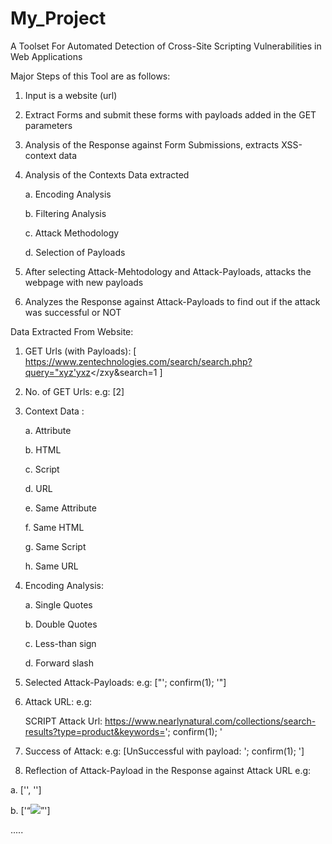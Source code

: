 # My_Project
  A Toolset For Automated Detection of Cross-Site Scripting Vulnerabilities in Web Applications
  
  Major Steps of this Tool are as follows:
  
  1. Input is a website (url)
  
  2. Extract Forms and submit these forms with payloads added in the GET parameters
  
  3. Analysis of the Response against Form Submissions, extracts XSS-context data
  
  4. Analysis of the Contexts Data extracted
    
      a. Encoding Analysis
    
      b. Filtering Analysis
    
      c. Attack Methodology
    
      d. Selection of Payloads
  
  5. After selecting Attack-Mehtodology and Attack-Payloads, attacks the webpage with new payloads
  
  6. Analyzes the Response against Attack-Payloads to find out if the attack was successful or NOT

Data Extracted From Website:
  
  1. GET Urls (with Payloads): [ https://www.zentechnologies.com/search/search.php?query="xyz'yxz</zxy&search=1 ]
  
  2. No. of GET Urls: e.g: [2] 
  
  3. Context Data : 
      
      a. Attribute
      
      b. HTML
      
      c. Script
      
      d. URL 
      
      e. Same Attribute
      
      f. Same HTML
      
      g. Same Script
      
      h. Same URL
   
   4. Encoding Analysis: 
      
      a. Single Quotes
      
      b. Double Quotes
      
      c. Less-than sign
      
      d. Forward slash
      
   5. Selected Attack-Payloads: e.g: ["'; confirm(1); '"]
   
   6. Attack URL: e.g: 
   
      SCRIPT Attack Url:  https://www.nearlynatural.com/collections/search-results?type=product&keywords='; confirm(1); '
   
   7. Success of Attack: e.g: [UnSuccessful with payload:  '; confirm(1); ']
   
   8. Reflection of Attack-Payload in the Response against Attack URL e.g:
  
  a. ['<input type="hidden" name="query" value="' onmouseover='alert(1)">', '<input type="hidden" name="name" value="'onmouseover='alert(1)" />']
  
  b. ['<q><img src=x onmouseover="confirm(1)"></q>']
      
   
   
   .....
